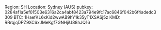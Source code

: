 Region: SH
Location: Sydney (AUS)
pubkey: 0284af1a5ef01503e6316a2ca4abf8423a794e9fc17ac6846f042b6f4adedc3309
BTC: 1HaefKL6xKid2wwAB9hY1k35yT1XSASj5z
KMD: RRrqjqDPZ9XC6xJMeKgf7GNHjiU88hJQ16
